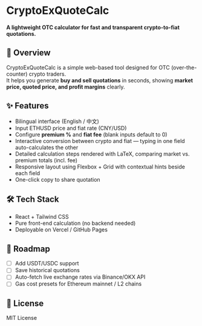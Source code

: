 # CryptoExQuoteCalc

**A lightweight OTC calculator for fast and transparent crypto-to-fiat quotations.**

## 📌 Overview
CryptoExQuoteCalc is a simple web-based tool designed for OTC (over-the-counter) crypto traders.  
It helps you generate **buy and sell quotations** in seconds, showing **market price, quoted price, and profit margins** clearly.

## ✨ Features
- Bilingual interface (English / 中文)
- Input ETHUSD price and fiat rate (CNY/USD)
- Configure **premium %** and **fiat fee** (blank inputs default to 0)
- Interactive conversion between crypto and fiat — typing in one field auto-calculates the other
- Detailed calculation steps rendered with LaTeX, comparing market vs. premium totals (incl. fee)
- Responsive layout using Flexbox + Grid with contextual hints beside each field
- One-click copy to share quotation

## 🛠️ Tech Stack
- React + Tailwind CSS
- Pure front-end calculation (no backend needed)
- Deployable on Vercel / GitHub Pages

## 🚀 Roadmap
- [ ] Add USDT/USDC support
- [ ] Save historical quotations
- [ ] Auto-fetch live exchange rates via Binance/OKX API
- [ ] Gas cost presets for Ethereum mainnet / L2 chains

## 📄 License
MIT License
